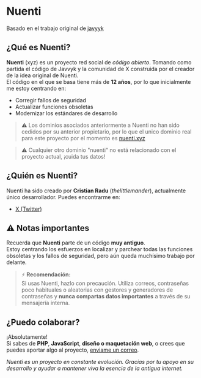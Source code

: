 # Nuenti

Basado en el trabajo original de [javyyk](https://github.com/javyyk/social)


## ¿Qué es Nuenti?

**Nuenti** (xyz) es un proyecto red social de *código abierto*. Tomando como partida el código de Javvyk y la comunidad de X construida por el creador de la idea original de Nuenti.  
El código en el que se basa tiene más de **12 años**, por lo que inicialmente me estoy centrando en:

- Corregir fallos de seguridad  
- Actualizar funciones obsoletas  
- Modernizar los estándares de desarrollo  

> ⚠️ Los dominios asociados anteriormente a Nuenti no han sido cedidos por su anterior propietario, por lo que el unico dominio real para este proyecto por el momento es [nuenti.xyz](https://nuenti.xyz)

> ⚠️ Cualquier otro dominio "nuenti" no está relacionado con el proyecto actual, ¡cuida tus datos!


## ¿Quién es Nuenti?

Nuenti ha sido creado por **Cristian Radu** (*thelittlemander*), actualmente único desarrollador. Puedes encontrarme en:

- [X (Twitter)](https://x.com/thelittlemander)


## ⚠️ Notas importantes

Recuerda que **Nuenti** parte de un código **muy antiguo**.  
Estoy centrando los esfuerzos en localizar y parchear todas las funciones obsoletas y los fallos de seguridad, pero aún queda muchísimo trabajo por delante.

> ⚡ **Recomendación:**  
> Si usas Nuenti, hazlo con precaución. Utiliza correos, contraseñas poco habituales o aleatorias con gestores y generadores de contraseñas y **nunca compartas datos importantes** a través de su mensajería interna.


## ¿Puedo colaborar?

¡Absolutamente!  
Si sabes de **PHP**, **JavaScript**, **diseño o maquetación web**, o crees que puedes aportar algo al proyecto, [enviame un correo](mailto:colaboracion@Nuenti.xyz).



*Nuenti es un proyecto en constante evolución. Gracias por tu apoyo en su desarrollo y ayudar a mantener viva la esencia de la antigua internet.*
